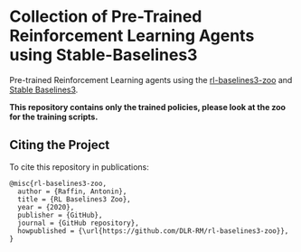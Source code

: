 # Collection of Pre-Trained Reinforcement Learning Agents using Stable-Baselines3

Pre-trained Reinforcement Learning agents using the [rl-baselines3-zoo](https://github.com/DLR-RM/rl-baselines3-zoo) and [Stable Baselines3](https://github.com/DLR-RM/stable-baselines3).

**This repository contains only the trained policies, please look at the zoo for the training scripts.**


## Citing the Project

To cite this repository in publications:

```
@misc{rl-baselines3-zoo,
  author = {Raffin, Antonin},
  title = {RL Baselines3 Zoo},
  year = {2020},
  publisher = {GitHub},
  journal = {GitHub repository},
  howpublished = {\url{https://github.com/DLR-RM/rl-baselines3-zoo}},
}
```
